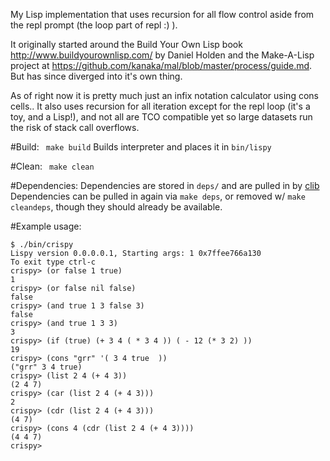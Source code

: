 My Lisp implementation that uses recursion for all flow control aside from the repl prompt (the loop part of repl :) ).

It originally started around the Build Your Own Lisp book http://www.buildyourownlisp.com/ by Daniel Holden and the Make-A-Lisp project at https://github.com/kanaka/mal/blob/master/process/guide.md. But has since diverged into it's own thing.


As of right now it is pretty much just an infix notation calculator using cons cells..
It also uses recursion for all iteration except for the repl loop (it's a toy, and a Lisp!), and not all are TCO compatible yet so large datasets run the risk of stack call overflows.


#Build:
``` make build```
Builds interpreter and places it in ```bin/lispy```

#Clean:
``` make clean```

#Dependencies:
Dependencies are stored in `deps/` and are pulled in by [clib](https://github.com/clibs/clib)
Dependencies can be pulled in again via `make deps`, or removed w/ `make cleandeps`, though they should already be available.

#Example usage:
```
$ ./bin/crispy
Lispy version 0.0.0.0.1, Starting args: 1 0x7ffee766a130
To exit type ctrl-c
crispy> (or false 1 true)
1
crispy> (or false nil false)
false
crispy> (and true 1 3 false 3)
false
crispy> (and true 1 3 3)
3
crispy> (if (true) (+ 3 4 ( * 3 4 )) ( - 12 (* 3 2) ))
19
crispy> (cons "grr" '( 3 4 true  ))
("grr" 3 4 true)
crispy> (list 2 4 (+ 4 3))
(2 4 7)
crispy> (car (list 2 4 (+ 4 3)))
2
crispy> (cdr (list 2 4 (+ 4 3)))
(4 7)
crispy> (cons 4 (cdr (list 2 4 (+ 4 3))))
(4 4 7)
crispy>
```
